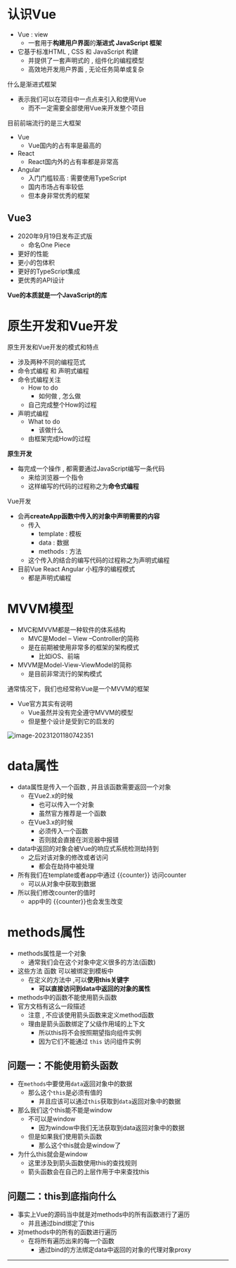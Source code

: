 # 认识Vue

- Vue : view
  - 一套用于**构建用户界面**的**渐进式 JavaScript 框架**
- 它基于标准HTML , CSS 和 JavaScript 构建
  - 并提供了一套声明式的 ,  组件化的编程模型
  - 高效地开发用户界面 , 无论任务简单或复杂

什么是渐进式框架

- 表示我们可以在项目中一点点来引入和使用Vue
  - 而不一定需要全部使用Vue来开发整个项目

目前前端流行的是三大框架

- Vue
  - Vue国内的占有率是最高的
- React
  - React国内外的占有率都是非常高
- Angular
  - 入门门槛较高 : 需要使用TypeScript
  - 国内市场占有率较低
  - 但本身非常优秀的框架



## Vue3

- 2020年9月19日发布正式版
  - 命名One Piece
- 更好的性能
- 更小的包体积
- 更好的TypeScript集成
- 更优秀的API设计

**Vue的本质就是一个JavaScript的库**

# 原生开发和Vue开发

原生开发和Vue开发的模式和特点

- 涉及两种不同的编程范式
- 命令式编程 和 声明式编程
- 命令式编程关注
  - How to do
    - 如何做 , 怎么做
  - 自己完成整个How的过程
- 声明式编程
  - What to do
    - 该做什么
  - 由框架完成How的过程

**原生开发**

- 每完成一个操作 , 都需要通过JavaScript编写一条代码
  - 来给浏览器一个指令
  - 这样编写的代码的过程称之为**命令式编程**

Vue开发

- 会再**createApp函数中传入的对象中声明需要的内容**
  - 传入
    - template : 模板
    - data : 数据
    - methods : 方法
  - 这个传入的结合的编写代码的过程称之为声明式编程
- 目前Vue React Angular 小程序的编程模式
  - 都是声明式编程

# MVVM模型

- MVC和MVVM都是一种软件的体系结构
  - MVC是Model – View –Controller的简称
  - 是在前期被使用非常多的框架的架构模式
    - 比如iOS、前端
- MVVM是Model-View-ViewModel的简称
  - 是目前非常流行的架构模式

通常情况下，我们也经常称Vue是一个MVVM的框架

- Vue官方其实有说明
  - Vue虽然并没有完全遵守MVVM的模型
  - 但是整个设计是受到它的启发的

![image-20231201180742351](C:\Users\Administrator\AppData\Roaming\Typora\typora-user-images\image-20231201180742351.png)



# data属性

- data属性是传入一个函数 , 并且该函数需要返回一个对象
  - 在Vue2.x的时候
    - 也可以传入一个对象
    - 虽然官方推荐是一个函数
  - 在Vue3.x的时候
    - 必须传入一个函数
    - 否则就会直接在浏览器中报错
- data中返回的对象会被Vue的响应式系统检测劫持到
  - 之后对该对象的修改或者访问
    - 都会在劫持中被处理
- 所有我们在template或者app中通过 {{counter}} 访问counter
  - 可以从对象中获取到数据
- 所以我们修改counter的值时
  - app中的 {{counter}}也会发生改变

# methods属性

- methods属性是一个对象
  - 通常我们会在这个对象中定义很多的方法(函数)
- 这些方法 函数 可以被绑定到模板中
  - 在定义的方法中 ,可以**使用this关键字**
    - **可以直接访问到data中返回的对象的属性**
- methods中的函数不能使用箭头函数
- 官方文档有这么一段描述
  - 注意 , 不应该使用箭头函数来定义method函数
  - 理由是箭头函数绑定了父级作用域的上下文
    - 所以this将不会按照期望指向组件实例
    - 因为它们不能通过 `this` 访问组件实例

## 问题一：不能使用箭头函数

- 在`methods`中要使用`data`返回对象中的数据
  - 那么这个`this`是必须有值的
    - 并且应该可以通过`this`获取到`data`返回对象中的数据
- 那么我们这个this能不能是window
  - 不可以是window
    - 因为window中我们无法获取到data返回对象中的数据
  - 但是如果我们使用箭头函数
    - 那么这个this就会是window了
- 为什么this就会是window
  -  这里涉及到箭头函数使用this的查找规则
  - 箭头函数会在自己的上层作用于中来查找this

## 问题二：this到底指向什么

- 事实上Vue的源码当中就是对methods中的所有函数进行了遍历
  - 并且通过bind绑定了this
- 对methods中的所有的函数进行遍历
  - 在将所有遍历出来的每一个函数
    - 通过bind的方法绑定data中返回的对象的代理对象proxy



****
